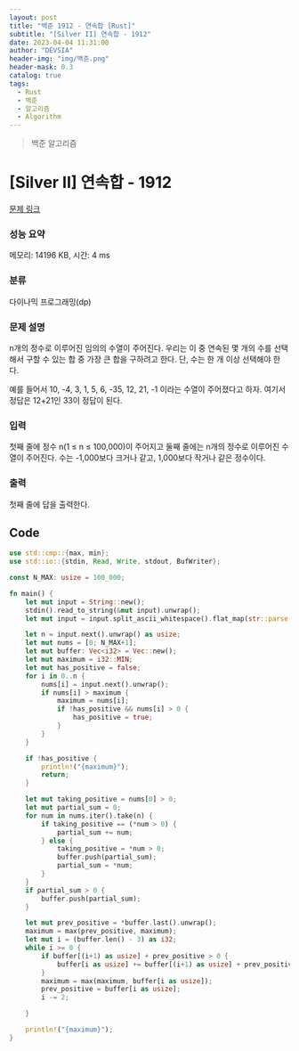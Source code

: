 ```yaml
---
layout: post
title: "백준 1912 - 연속합 [Rust]"
subtitle: "[Silver II] 연속합 - 1912"
date: 2023-04-04 11:31:00
author: "DEVSIA"
header-img: "img/백준.png"
header-mask: 0.3
catalog: true
tags:
  - Rust
  - 백준
  - 알고리즘
  - Algorithm
---
```


> 백준 알고리즘

# [Silver II] 연속합 - 1912

[문제 링크](https://www.acmicpc.net/problem/1912)

### 성능 요약

메모리: 14196 KB, 시간: 4 ms

### 분류

다이나믹 프로그래밍(dp)

### 문제 설명

<p>n개의 정수로 이루어진 임의의 수열이 주어진다. 우리는 이 중 연속된 몇 개의 수를 선택해서 구할 수 있는 합 중 가장 큰 합을 구하려고 한다. 단, 수는 한 개 이상 선택해야 한다.</p>

<p>예를 들어서 10, -4, 3, 1, 5, 6, -35, 12, 21, -1 이라는 수열이 주어졌다고 하자. 여기서 정답은 12+21인 33이 정답이 된다.</p>

### 입력

 <p>첫째 줄에 정수 n(1 ≤ n ≤ 100,000)이 주어지고 둘째 줄에는 n개의 정수로 이루어진 수열이 주어진다. 수는 -1,000보다 크거나 같고, 1,000보다 작거나 같은 정수이다.</p>

### 출력

 <p>첫째 줄에 답을 출력한다.</p>

## Code

```rs
use std::cmp::{max, min};
use std::io::{stdin, Read, Write, stdout, BufWriter};

const N_MAX: usize = 100_000;

fn main() {
    let mut input = String::new();
    stdin().read_to_string(&mut input).unwrap();
    let mut input = input.split_ascii_whitespace().flat_map(str::parse::<i32>);

    let n = input.next().unwrap() as usize;
    let mut nums = [0; N_MAX+1];
    let mut buffer: Vec<i32> = Vec::new();
    let mut maximum = i32::MIN;
    let mut has_positive = false;
    for i in 0..n {
        nums[i] = input.next().unwrap();
        if nums[i] > maximum {
            maximum = nums[i];
            if !has_positive && nums[i] > 0 {
                has_positive = true;
            }
        }
    }

    if !has_positive {
        println!("{maximum}");
        return;
    }

    let mut taking_positive = nums[0] > 0;
    let mut partial_sum = 0;
    for num in nums.iter().take(n) {
        if taking_positive == (*num > 0) {
            partial_sum += num;
        } else {
            taking_positive = *num > 0;
            buffer.push(partial_sum);
            partial_sum = *num;
        }
    }
    if partial_sum > 0 {
        buffer.push(partial_sum);
    }

    let mut prev_positive = *buffer.last().unwrap();
    maximum = max(prev_positive, maximum);
    let mut i = (buffer.len() - 3) as i32;
    while i >= 0 {
        if buffer[(i+1) as usize] + prev_positive > 0 {
            buffer[i as usize] += buffer[(i+1) as usize] + prev_positive;
        }
        maximum = max(maximum, buffer[i as usize]);
        prev_positive = buffer[i as usize];
        i -= 2;

    }

    println!("{maximum}");
}
```
